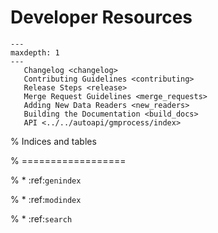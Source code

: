 # Developer Resources

```{toctree}
---
maxdepth: 1
---
   Changelog <changelog>
   Contributing Guidelines <contributing>
   Release Steps <release>
   Merge Request Guidelines <merge_requests>
   Adding New Data Readers <new_readers>
   Building the Documentation <build_docs>
   API <../../autoapi/gmprocess/index>
```


% Indices and tables

% ==================

% * :ref:`genindex`

% * :ref:`modindex`

% * :ref:`search`